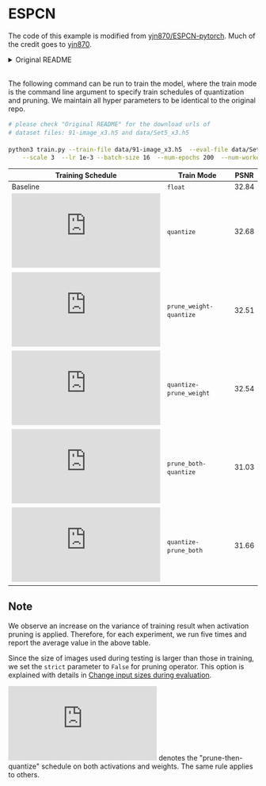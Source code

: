 # ESPCN

The code of this example is modified from [yjn870/ESPCN-pytorch](https://github.com/yjn870/ESPCN-pytorch). Much of the credit goes to [yjn870](https://github.com/yjn870).

<details>
<summary>Original README</summary>

This repository is implementation of the ["Real-Time Single Image and Video Super-Resolution Using an Efficient Sub-Pixel Convolutional Neural Network"](https://arxiv.org/abs/1609.05158).

<center><img src="./thumbnails/fig1.png"></center>

## Requirements

- PyTorch 1.0.0
- Numpy 1.15.4
- Pillow 5.4.1
- h5py 2.8.0
- tqdm 4.30.0

## Train

The 91-image, Set5 dataset converted to HDF5 can be downloaded from the links below.

| Dataset | Scale | Type | Link |
|---------|-------|------|------|
| 91-image | 3 | Train | [Download](https://www.dropbox.com/s/4mv1v4qfjo17zg3/91-image_x3.h5?dl=0) |
| Set5 | 3 | Eval | [Download](https://www.dropbox.com/s/9qlb94in1iqh6nf/Set5_x3.h5?dl=0) |

Otherwise, you can use `prepare.py` to create custom dataset.

```bash
python train.py --train-file "BLAH_BLAH/91-image_x3.h5" \
                --eval-file "BLAH_BLAH/Set5_x3.h5" \
                --outputs-dir "BLAH_BLAH/outputs" \
                --scale 3 \
                --lr 1e-3 \
                --batch-size 16 \
                --num-epochs 200 \
                --num-workers 8 \
                --seed 123                
```

## Test

Pre-trained weights can be downloaded from the links below.

| Model | Scale | Link |
|-------|-------|------|
| ESPCN (91) | 3 | [Download](https://www.dropbox.com/s/2fl5jz5nw9oiw1f/espcn_x3.pth?dl=0) |

The results are stored in the same path as the query image.

```bash
python test.py --weights-file "BLAH_BLAH/espcn_x3.pth" \
               --image-file "data/butterfly_GT.bmp" \
               --scale 3
```

## Results

PSNR was calculated on the Y channel.

### Set5

| Eval. Mat | Scale | Paper (91) | Ours (91) |
|-----------|-------|-------|-----------------|
| PSNR | 3 | 32.55 | 32.88 |

<table>
    <tr>
        <td><center>Original</center></td>
        <td><center>BICUBIC x3</center></td>
        <td><center>ESPCN x3 (23.84 dB)</center></td>
    </tr>
    <tr>
    	<td>
    		<center><img src="./data/baboon.bmp""></center>
    	</td>
    	<td>
    		<center><img src="./data/baboon_bicubic_x3.bmp"></center>
    	</td>
    	<td>
    		<center><img src="./data/baboon_espcn_x3.bmp"></center>
    	</td>
    </tr>
    <tr>
        <td><center>Original</center></td>
        <td><center>BICUBIC x3</center></td>
        <td><center>ESPCN x3 (25.32 dB)</center></td>
    </tr>
    <tr>
    	<td>
    		<center><img src="./data/comic.bmp""></center>
    	</td>
    	<td>
    		<center><img src="./data/comic_bicubic_x3.bmp"></center>
    	</td>
    	<td>
    		<center><img src="./data/comic_espcn_x3.bmp"></center>
    	</td>
    </tr>  
</table>


</details>

<br/>


The following command can be run to train the model, where the train mode is the command line argument to specify train schedules of quantization and pruning.  We maintain all hyper parameters to be identical to the original repo. 

```bash
# please check "Original README" for the download urls of 
# dataset files: 91-image_x3.h5 and data/Set5_x3.h5

python3 train.py --train-file data/91-image_x3.h5  --eval-file data/Set5_x3.h5  \
    --scale 3  --lr 1e-3 --batch-size 16  --num-epochs 200  --num-workers 8  --train-mode <train mode>
```



| Training Schedule | Train Mode |  PSNR |
| --- | --- | --- |
| Baseline | `float` |  32.84 |
| ![](https://latex.codecogs.com/svg.latex?Q_8%28w%2Cf%29) | `quantize` | 32.68|
| ![](https://latex.codecogs.com/svg.latex?P_%7B0.5%7D%28w%29%20%5Crightarrow%20Q_%7B8%7D%28w%2C%20f%29) | `prune_weight-quantize` | 32.51 |
| ![](https://latex.codecogs.com/svg.latex?Q_%7B8%7D%28w%2C%20f%29%20%5Crightarrow%20P_%7B0.5%7D%28w%29) | `quantize-prune_weight` | 32.54 |
| ![](https://latex.codecogs.com/svg.latex?P_%7B0.5%7D%28w%2C%20f%29%20%5Crightarrow%20Q_%7B8%7D%28w%2C%20f%29) | `prune_both-quantize` | 31.03 |
| ![](https://latex.codecogs.com/svg.latex?Q_%7B8%7D%28w%2C%20f%29%20%5Crightarrow%20P_%7B0.5%7D%28w%2C%20f%29) | `quantize-prune_both` | 31.66 |


## Note

We observe an increase on the variance of training result when activation pruning is applied. Therefore, for each experiment, we run five times and report the average value in the above table.


Since the size of images used during testing is larger than those in training, we set the `strict` parameter to `False` for pruning operator. This option is explained with details in [Change input sizes during evaluation](https://qsparse.readthedocs.io/en/latest/advanced_usage/#change-input-sizes-during-evaluation). 


![](https://latex.codecogs.com/svg.latex?P_%7B0.5%7D%28w%2C%20f%29%20%5Crightarrow%20Q_%7B8%7D%28w%2C%20f%29) denotes the "prune-then-quantize" schedule on both activations and weights. The same rule applies to others.